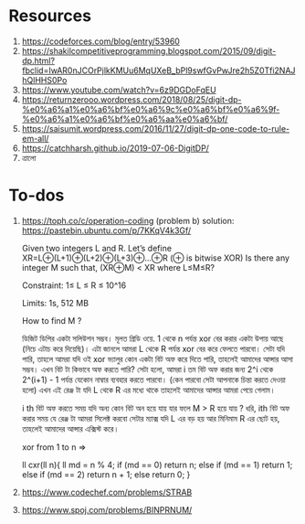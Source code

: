 # Resources 
1. https://codeforces.com/blog/entry/53960
2. https://shakilcompetitiveprogramming.blogspot.com/2015/09/digit-dp.html?fbclid=IwAR0nJCOrPjlkKMUu6MqUXeB_bPl9swfGvPwJre2h5Z0Tfi2NAJhQlHHS0Po
3. https://www.youtube.com/watch?v=6z9DGDoFqEU
4. https://returnzerooo.wordpress.com/2018/08/25/digit-dp-%e0%a6%a1%e0%a6%bf%e0%a6%9c%e0%a6%bf%e0%a6%9f-%e0%a6%a1%e0%a6%bf%e0%a6%aa%e0%a6%bf/
5. https://saisumit.wordpress.com/2016/11/27/digit-dp-one-code-to-rule-em-all/
6. https://catchharsh.github.io/2019-07-06-DigitDP/
7. ত্রালো
# To-dos
1. https://toph.co/c/operation-coding (problem b) solution: https://pastebin.ubuntu.com/p/7KKqV4k3Gf/
    
    Given two integers L and R. Let’s define XR=L⊕(L+1)⊕(L+2)⊕(L+3)⊕...⊕R (⊕ is bitwise XOR) Is there any integer M such that, (XR⊕M) < XR where L≤M≤R?

    Constraint: 1≤ L ≤ R ≤ 10^16

    Limits: 1s, 512 MB

    How to find M ?
    
    
    ডিজিট ডিপির একটা সলিউশন সম্ভব।
    মূলত গ্রিডি ওয়ে.
    1 থেকে n পর্যন্ত xor বের করার একটা উপায় আছে (নিচে এটাচ করে দিয়েছি)। এটা জানলে আমরা L থেকে R পর্যন্ত xor বের করে ফেলতে পারবো।
    সেটা যদি পারি, তাহলে আমরা যদি ওই xor ভ্যালুর কোন একটা বিট অফ করে দিতে পারি, তাহলেই আমাদের আন্সার আসা সম্ভব। এখন বিট টা কিভাবে অফ করতে পারি? সেটা হলো, আমরা i তম বিট অফ করার জন্য 2^i থেকে 2^(i+1) - 1 পর্যন্ত যেকোন নাম্বার ব্যবহার করতে পারবো। (কেন পারবো সেটা আপনাকে চিন্তা করতে দেওয়া হলো) এখন এই রেঞ্জ টা যদি L থেকে R এর মধ্যে থাকে তাহলেই আমাদের আন্সার আমরা পেয়ে গেলাম।
    
    
    i th বিট অফ করতে সময় যদি অন্য কোন বিট অন হয়ে যায় যার ফলে M > R হয়ে যায় ? 
    ধরি, ith বিট অফ করার সময় যে রেঞ্জ টা আমরা সিলেক্ট করবো সেটার ম্যাক্স যদি L এর বড় হয় আর মিনিমাম R এর ছোট হয়, তাহলেই আমাদের আন্সার এক্সিস্ট করে।
    
    
    xor from 1 to n =>
    
    ll cxr(ll n){
      ll md = n % 4;
      if (md == 0) return n;
      else if (md == 1) return 1;
      else if (md == 2) return n + 1;
      else return 0;
    }
  2. https://www.codechef.com/problems/STRAB
  3. https://www.spoj.com/problems/BINPRNUM/
    
